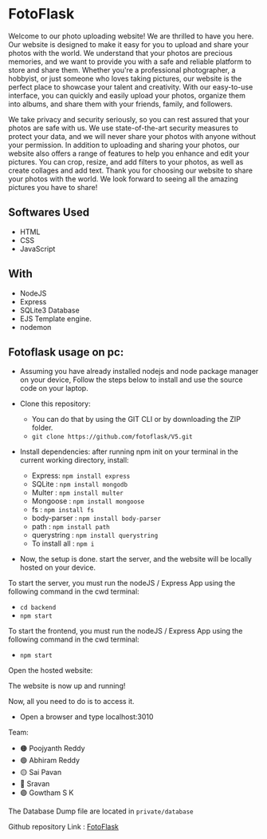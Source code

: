 # FotoFlask
Welcome to our photo uploading website! We are thrilled to have you here. Our website is designed to make it easy for you to upload and share your photos with the world. We understand that your photos are precious memories, and we want to provide you with a safe and reliable platform to store and share them. Whether you're a professional photographer, a hobbyist, or just someone who loves taking pictures, our website is the perfect place to showcase your talent and creativity. With our easy-to-use interface, you can quickly and easily upload your photos, organize them into albums, and share them with your friends, family, and followers.

We take privacy and security seriously, so you can rest assured that your photos are safe with us. We use state-of-the-art security measures to protect your data, and we will never share your photos with anyone without your permission. In addition to uploading and sharing your photos, our website also offers a range of features to help you enhance and edit your pictures. You can crop, resize, and add filters to your photos, as well as create collages and add text. Thank you for choosing our website to share your photos with the world. We look forward to seeing all the amazing pictures you have to share!

## Softwares Used
- HTML
- CSS
- JavaScript

## With
- NodeJS
- Express
- SQLite3 Database
- EJS Template engine.
- nodemon

## Fotoflask usage on pc:

- Assuming you have already installed nodejs and node package manager on your device, Follow the steps below to install and use the source code on your laptop.
- Clone this repository:
  + You can do that by using the GIT CLI or by downloading the ZIP folder.
  + `git clone https://github.com/fotoflask/V5.git`

- Install dependencies: after running npm init on your terminal in the current working directory, install:
  + Express: `npm install express`
  + SQLite : `npm install mongodb`
  + Multer : `npm install multer`
  + Mongoose : `npm install mongoose`
  + fs : `npm install fs`
  + body-parser : `npm install body-parser`
  + path : `npm install path`
  + querystring : `npm install querystring`
  + To install all : `npm i`
- Now, the setup is done. start the server, and the website will be locally hosted on your device.

To start the server, you must run the nodeJS / Express App using the following command in the cwd terminal:
- `cd backend`
- `npm start`

To start the frontend, you must run the nodeJS / Express App using the following command in the cwd terminal:
- `npm start`

Open the hosted website: 

The website is now up and running! 

Now, all you need to do is to access it. 
- Open a browser and type localhost:3010

Team: 
- 🟠 Poojyanth Reddy  
- 🟢 Abhiram Reddy 
- 🟡 Sai Pavan 
- 🔴 Sravan 
- 🟣 Gowtham S K


The Database Dump file are located in `private/database`

Github repository Link : [FotoFlask](https://github.com/fotoflask/V5.git)
